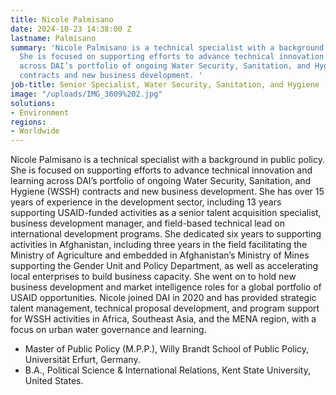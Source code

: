 ```yaml
---
title: Nicole Palmisano
date: 2024-10-23 14:38:00 Z
lastname: Palmisano
summary: 'Nicole Palmisano is a technical specialist with a background in public policy.
  She is focused on supporting efforts to advance technical innovation and learning
  across DAI’s portfolio of ongoing Water Security, Sanitation, and Hygiene (WSSH)
  contracts and new business development. '
job-title: Senior Specialist, Water Security, Sanitation, and Hygiene (WSSH)
image: "/uploads/IMG_3609%202.jpg"
solutions:
- Environment
regions:
- Worldwide
---
```


Nicole Palmisano is a technical specialist with a background in public policy. She is focused on supporting efforts to advance technical innovation and learning across DAI’s portfolio of ongoing Water Security, Sanitation, and Hygiene (WSSH) contracts and new business development. She has over 15 years of experience in the development sector, including 13 years supporting USAID-funded activities as a senior talent acquisition specialist, business development manager, and field-based technical lead on international development programs. She dedicated six years to supporting activities in Afghanistan, including three years in the field facilitating the Ministry of Agriculture and embedded in Afghanistan’s Ministry of Mines supporting the Gender Unit and Policy Department, as well as accelerating local enterprises to build business capacity. She went on to hold new business development and market intelligence roles for a global portfolio of USAID opportunities. Nicole joined DAI in 2020 and has provided strategic talent management, technical proposal development, and program support for WSSH activities in Africa, Southeast Asia, and the MENA region, with a focus on urban water governance and learning.

* Master of Public Policy (M.P.P.), Willy Brandt School of Public Policy, Universität Erfurt, Germany.
* B.A., Political Science & International Relations, Kent State University, United States.
